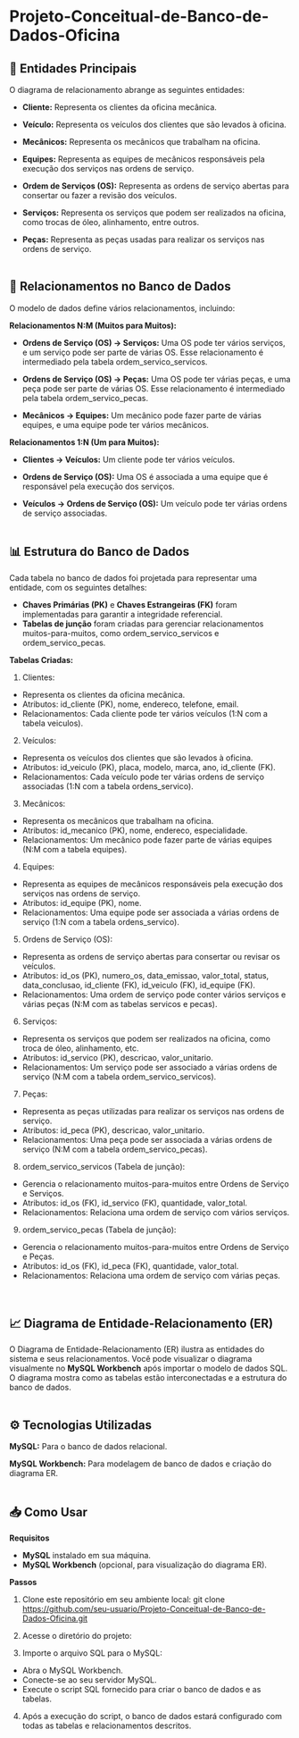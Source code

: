 # Projeto-Conceitual-de-Banco-de-Dados-Oficina

## 🔑 Entidades Principais

O diagrama de relacionamento abrange as seguintes entidades:

- **Cliente:** Representa os clientes da oficina mecânica.

- **Veículo:** Representa os veículos dos clientes que são levados à oficina.

- **Mecânicos:** Representa os mecânicos que trabalham na oficina.

- **Equipes:** Representa as equipes de mecânicos responsáveis pela execução dos serviços nas ordens de serviço.

- **Ordem de Serviços (OS):** Representa as ordens de serviço abertas para consertar ou fazer a revisão dos veículos.

- **Serviços:** Representa os serviços que podem ser realizados na oficina, como trocas de óleo, alinhamento, entre outros.

- **Peças:** Representa as peças usadas para realizar os serviços nas ordens de serviço. <br><br>

## 🔄 Relacionamentos no Banco de Dados

O modelo de dados define vários relacionamentos, incluindo: <br>

**Relacionamentos N:M (Muitos para Muitos):**

- **Ordens de Serviço (OS) → Serviços:** Uma OS pode ter vários serviços, e um serviço pode ser parte de várias OS. Esse relacionamento é intermediado pela tabela ordem_servico_servicos.

- **Ordens de Serviço (OS) → Peças:** Uma OS pode ter várias peças, e uma peça pode ser parte de várias OS. Esse relacionamento é intermediado pela tabela ordem_servico_pecas.

- **Mecânicos → Equipes:** Um mecânico pode fazer parte de várias equipes, e uma equipe pode ter vários mecânicos. <br>

**Relacionamentos 1:N (Um para Muitos):**

- **Clientes → Veículos:** Um cliente pode ter vários veículos.

- **Ordens de Serviço (OS):** Uma OS é associada a uma equipe que é responsável pela execução dos serviços.

- **Veículos → Ordens de Serviço (OS):** Um veículo pode ter várias ordens de serviço associadas.<br><br>

## 📊 Estrutura do Banco de Dados

Cada tabela no banco de dados foi projetada para representar uma entidade, com os seguintes detalhes:

- **Chaves Primárias (PK)** e **Chaves Estrangeiras (FK)** foram implementadas para garantir a integridade referencial.
- **Tabelas de junção** foram criadas para gerenciar relacionamentos muitos-para-muitos, como ordem_servico_servicos e ordem_servico_pecas.

**Tabelas Criadas:**
1. Clientes:
- Representa os clientes da oficina mecânica.
- Atributos: id_cliente (PK), nome, endereco, telefone, email.
- Relacionamentos: Cada cliente pode ter vários veículos (1:N com a tabela veiculos).

2. Veículos:
- Representa os veículos dos clientes que são levados à oficina.
- Atributos: id_veiculo (PK), placa, modelo, marca, ano, id_cliente (FK).
- Relacionamentos: Cada veículo pode ter várias ordens de serviço associadas (1:N com a tabela ordens_servico).

3. Mecânicos:
- Representa os mecânicos que trabalham na oficina.
- Atributos: id_mecanico (PK), nome, endereco, especialidade.
- Relacionamentos: Um mecânico pode fazer parte de várias equipes (N:M com a tabela equipes).

4. Equipes:
- Representa as equipes de mecânicos responsáveis pela execução dos serviços nas ordens de serviço.
- Atributos: id_equipe (PK), nome.
- Relacionamentos: Uma equipe pode ser associada a várias ordens de serviço (1:N com a tabela ordens_servico).

5. Ordens de Serviço (OS):
- Representa as ordens de serviço abertas para consertar ou revisar os veículos.
- Atributos: id_os (PK), numero_os, data_emissao, valor_total, status, data_conclusao, id_cliente (FK), id_veiculo (FK), id_equipe (FK).
- Relacionamentos: Uma ordem de serviço pode conter vários serviços e várias peças (N:M com as tabelas servicos e pecas).

6. Serviços:
- Representa os serviços que podem ser realizados na oficina, como troca de óleo, alinhamento, etc.
- Atributos: id_servico (PK), descricao, valor_unitario.
- Relacionamentos: Um serviço pode ser associado a várias ordens de serviço (N:M com a tabela ordem_servico_servicos).

7. Peças:
- Representa as peças utilizadas para realizar os serviços nas ordens de serviço.
- Atributos: id_peca (PK), descricao, valor_unitario.
- Relacionamentos: Uma peça pode ser associada a várias ordens de serviço (N:M com a tabela ordem_servico_pecas).

8. ordem_servico_servicos (Tabela de junção):
- Gerencia o relacionamento muitos-para-muitos entre Ordens de Serviço e Serviços.
- Atributos: id_os (FK), id_servico (FK), quantidade, valor_total.
- Relacionamentos: Relaciona uma ordem de serviço com vários serviços.

9. ordem_servico_pecas (Tabela de junção):
- Gerencia o relacionamento muitos-para-muitos entre Ordens de Serviço e Peças.
- Atributos: id_os (FK), id_peca (FK), quantidade, valor_total.
- Relacionamentos: Relaciona uma ordem de serviço com várias peças. <br><br><br>

## 📈 Diagrama de Entidade-Relacionamento (ER)

O Diagrama de Entidade-Relacionamento (ER) ilustra as entidades do sistema e seus relacionamentos. Você pode visualizar o diagrama visualmente no **MySQL Workbench** após importar o modelo de dados SQL. O diagrama mostra como as tabelas estão interconectadas e a estrutura do banco de dados. <br><br>

## ⚙️ Tecnologias Utilizadas

**MySQL:** Para o banco de dados relacional.

**MySQL Workbench:** Para modelagem de banco de dados e criação do diagrama ER.<br><br>

## 📥 Como Usar
**Requisitos**
- **MySQL** instalado em sua máquina.
- **MySQL Workbench** (opcional, para visualização do diagrama ER).

**Passos**
1. Clone este repositório em seu ambiente local:
git clone https://github.com/seu-usuario/Projeto-Conceitual-de-Banco-de-Dados-Oficina.git

2. Acesse o diretório do projeto:

3. Importe o arquivo SQL para o MySQL:
- Abra o MySQL Workbench.
- Conecte-se ao seu servidor MySQL.
- Execute o script SQL fornecido para criar o banco de dados e as tabelas.

4. Após a execução do script, o banco de dados estará configurado com todas as tabelas e relacionamentos descritos.

